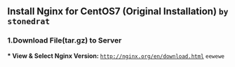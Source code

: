 ## Install Nginx for CentOS7 (Original Installation) `by stonedrat`
### 1.Download File(tar.gz) to Server
<b>* View & Select Nginx Version: </b><code>http://nginx.org/en/download.html</code>
`eewewe`